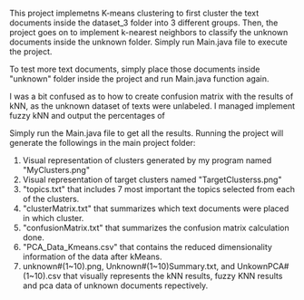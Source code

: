 This project implemetns K-means clustering to first cluster the text documents inside the dataset_3 folder into 3 different groups. Then, the project goes on to implement k-nearest neighbors to classify the unknown documents inside the unknown folder. Simply run Main.java file to execute the project.

To test more text documents, simply place those documents inside "unknown" folder inside the project and run Main.java function again.


I was a bit confused as to how to create confusion matrix with the results of kNN, as the unknown dataset of texts were unlabeled. I managed implement fuzzy kNN and output the percentages of 

Simply run the Main.java file to get all the results.
Running the project will generate the followings in the main project folder:
1. Visual representation of clusters generated by my program named "MyClusters.png"
2. Visual representation of target clusters named "TargetClusterss.png"
3. "topics.txt" that includes 7 most important the topics selected from each of the clusters.
4. "clusterMatrix.txt" that summarizes which text documents were placed in which cluster.
5. "confusionMatrix.txt" that summarizes the confusion matrix calculation done.
6. "PCA_Data_Kmeans.csv" that contains the reduced dimensionality information of the data after kMeans.
7. unknown#(1~10).png, Unknown#(1~10)Summary.txt, and UnkownPCA#(1~10).csv that visually represents the kNN results, fuzzy KNN results and pca data of unknown documents repectively.